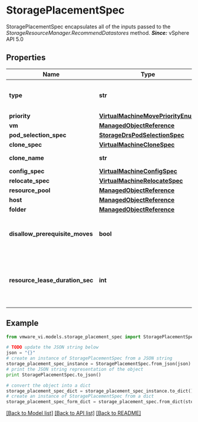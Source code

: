 # StoragePlacementSpec

StoragePlacementSpec encapsulates all of the inputs passed to the *StorageResourceManager.RecommendDatastores* method.  ***Since:*** vSphere API 5.0 

## Properties
Name | Type | Description | Notes
------------ | ------------- | ------------- | -------------
**type** | **str** | The storage placement type.  The set of possible values is described in *StoragePlacementSpecPlacementType_enum*  ***Since:*** vSphere API 5.0  | 
**priority** | [**VirtualMachineMovePriorityEnum**](VirtualMachineMovePriorityEnum.md) |  | [optional] 
**vm** | [**ManagedObjectReference**](ManagedObjectReference.md) |  | [optional] 
**pod_selection_spec** | [**StorageDrsPodSelectionSpec**](StorageDrsPodSelectionSpec.md) |  | 
**clone_spec** | [**VirtualMachineCloneSpec**](VirtualMachineCloneSpec.md) |  | [optional] 
**clone_name** | **str** | Name for cloned virtual machine.  ***Since:*** vSphere API 5.0  | [optional] 
**config_spec** | [**VirtualMachineConfigSpec**](VirtualMachineConfigSpec.md) |  | [optional] 
**relocate_spec** | [**VirtualMachineRelocateSpec**](VirtualMachineRelocateSpec.md) |  | [optional] 
**resource_pool** | [**ManagedObjectReference**](ManagedObjectReference.md) |  | [optional] 
**host** | [**ManagedObjectReference**](ManagedObjectReference.md) |  | [optional] 
**folder** | [**ManagedObjectReference**](ManagedObjectReference.md) |  | [optional] 
**disallow_prerequisite_moves** | **bool** | Specification for whether to disable pre-requisite storage vmotions for storage placements.  If unset, default behavior is to allow such prerequisite moves.  ***Since:*** vSphere API 5.1  | [optional] 
**resource_lease_duration_sec** | **int** | Resource lease duration in seconds.  If the duration is within bounds, Storage DRS will hold onto resources needed for applying recommendations generated as part of that call. Only initial placement recommendations generated by storage DRS can reserve resources this way.  ***Since:*** vSphere API 5.1  | [optional] 

## Example

```python
from vmware_vi.models.storage_placement_spec import StoragePlacementSpec

# TODO update the JSON string below
json = "{}"
# create an instance of StoragePlacementSpec from a JSON string
storage_placement_spec_instance = StoragePlacementSpec.from_json(json)
# print the JSON string representation of the object
print StoragePlacementSpec.to_json()

# convert the object into a dict
storage_placement_spec_dict = storage_placement_spec_instance.to_dict()
# create an instance of StoragePlacementSpec from a dict
storage_placement_spec_form_dict = storage_placement_spec.from_dict(storage_placement_spec_dict)
```
[[Back to Model list]](../README.md#documentation-for-models) [[Back to API list]](../README.md#documentation-for-api-endpoints) [[Back to README]](../README.md)


